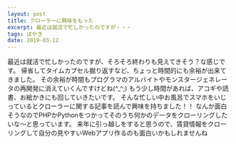 ```yaml
---
layout: post
title: クローラーに興味をもった
excerpt: 最近は就活で忙しかったのですが・・・
tags: ぼやき
date: 2019-03-12
---
```


最近は就活で忙しかったのですが、そろそろ終わりも見えてきそう？な感じです。
帰省してタイムカプセル掘り返すなど、ちょっと時間的にも余裕が出来てきました。
その余裕が時間もプログラマのアルバイトやモンスタージェネレータの再開発に消えていくんですけどね(^_^;)
もう少し時間があれば、アコギや読書、お絵かきにも回していきたいです。
そんな忙しい中お風呂でスマホをいじっているとクローラーに関する記事を読んで興味を持ちました！！
なんか面白そうなのでPHPかPythonをつかってそのうち何かのデータをクローリングしたいな〜と思っています。
来年に引っ越しをすると思うので、賃貸情報をクローリングして自分の見やすいWebアプリ作るのも面白いかもしれませんね
